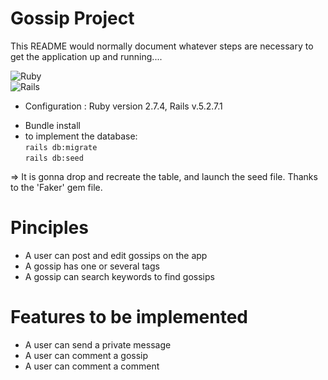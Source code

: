# Gossip Project
This README would normally document whatever steps are necessary to get the
application up and running....

![Ruby](https://img.shields.io/badge/ruby-%23CC342D.svg?style=for-the-badge&logo=ruby&logoColor=white)  
![Rails](https://img.shields.io/badge/rails-%23CC0000.svg?style=for-the-badge&logo=ruby-on-rails&logoColor=white) 

* Configuration : Ruby version 2.7.4, Rails v.5.2.7.1

- Bundle install
- to implement the database:  
 `rails db:migrate`  
 `rails db:seed`  

=> It is gonna drop and recreate the table, and launch the seed file. Thanks to the 'Faker' gem file.

# Pinciples

* A user can post and edit gossips on the app
* A gossip has one or several tags
* A gossip can search keywords to find gossips

# Features to be implemented

* A user can send a private message
* A user can comment a gossip
* A user can comment a comment
